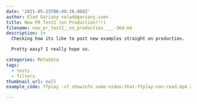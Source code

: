 ```yaml
---
date: '2021-05-23T06:40:26.068Z'
author: Elad Gariany <elad@gariany.com>
title: New PR Test2 (on Production!!!)
filename: new_pr_test2__on_production____-36d.md
description: |+
  Checking how its like to post new examples straight on production.

  Pretty easy? I really hope so.

categories: Metadata
tags:
  - tests
  - filters
thumbnail_url: null
example_code: ffplay -vf showinfo some-video-that-ffplay-can-read.mp4 2>&1 | grep "iskey:1"

---
```

